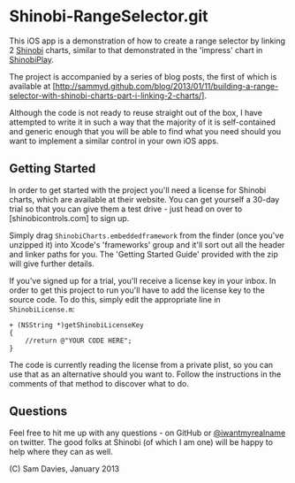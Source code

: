 # Shinobi-RangeSelector.git

This iOS app is a demonstration of how to create a range selector by linking
2 [Shinobi](http://www.shinobicontrols.com/) charts, similar to that demonstrated
in the 'impress' chart in [ShinobiPlay](https://itunes.apple.com/gb/app/shinobiplay/id545634307).

The project is accompanied by a series of blog posts, the first of which is available
at [http://sammyd.github.com/blog/2013/01/11/building-a-range-selector-with-shinobi-charts-part-i-linking-2-charts/].

Although the code is not ready to reuse straight out of the box, I have attempted
to write it in such a way that the majority of it is self-contained and generic
enough that you will be able to find what you need should you want to implement
a similar control in your own iOS apps.

## Getting Started

In order to get started with the project you'll need a license for Shinobi
charts, which are available at their website. You can get yourself a 30-day
trial so that you can give them a test drive - just head on over to [shinobicontrols.com]
to sign up.

Simply drag `ShinobiCharts.embeddedframework` from the finder (once you've unzipped it)
into Xcode's 'frameworks' group and it'll sort out all the header and linker
paths for you. The 'Getting Started Guide' provided with the zip will give further
details.

If you've signed up for a trial, you'll receive a license key in your inbox. In
order to get this project to run you'll have to add the license key to the
source code. To do this, simply edit the appropriate line in `ShinobiLicense.m`:

```
+ (NSString *)getShinobiLicenseKey
{
    //return @"YOUR CODE HERE";
}
```

The code is currently reading the license from a private plist, so you can use that
as an alternative should you want to. Follow the instructions in the comments of that
method to discover what to do.

## Questions

Feel free to hit me up with any questions - on GitHub or
[@iwantmyrealname](http://twitter.com/iwantmyrealname/) on twitter. The good folks
at Shinobi (of which I am one) will be happy to help where they can as well.

(C) Sam Davies, January 2013
